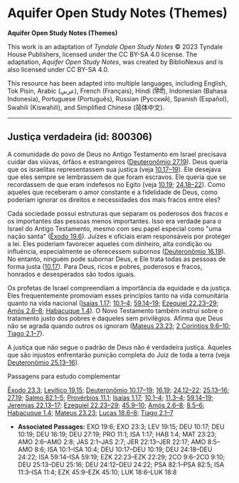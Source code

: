 # Aquifer Open Study Notes (Themes)

**Aquifer Open Study Notes (Themes)**

This work is an adaptation of *Tyndale Open Study Notes* © 2023 Tyndale House Publishers, licensed under the CC BY\-SA 4\.0 license. The adaptation, *Aquifer Open Study Notes*, was created by BiblioNexus and is also licensed under CC BY\-SA 4\.0\.

This resource has been adapted into multiple languages, including English, Tok Pisin, Arabic (عربي), French (Français), Hindi (हिंदी), Indonesian (Bahasa Indonesia), Portuguese (Português), Russian (Русский), Spanish (Español), Swahili (Kiswahili), and Simplified Chinese (简体中文).



--------------------------------

## Justiça verdadeira (id: 800306)

A comunidade do povo de Deus no Antigo Testamento em Israel precisava cuidar das viúvas, órfãos e estrangeiros ([Deuteronômio 27\.19](https://ref.ly/Deut27:19)). Deus queria que os israelitas representassem sua justiça (veja [10\.17–19](https://ref.ly/Deut10:17-Deut10:19)). Ele desejava que eles sempre se lembrassem de que foram escravos. Ele queria que se recordassem de que eram indefesos no Egito (veja [10\.19](https://ref.ly/Deut10:19); [24\.18–22](https://ref.ly/Deut24:18-Deut24:22)). Como aqueles que receberam o amor constante e a fidelidade de Deus, como poderiam ignorar os direitos e necessidades dos mais fracos entre eles?

Cada sociedade possui estruturas que separam os poderosos dos fracos e os importantes das pessoas menos importantes. Isso era verdade para o Israel do Antigo Testamento, mesmo com seu papel especial como "uma nação santa" ([Êxodo 19\.6](https://ref.ly/Exod19:6)). Juízes e oficiais eram responsáveis por proteger a lei. Eles poderiam favorecer aqueles com dinheiro, alta condição ou influência, especialmente se oferecessem subornos ([Deuteronômio 16\.19](https://ref.ly/Deut16:19)). No entanto, ninguém pode subornar Deus, e Ele trata todas as pessoas de forma justa ([10\.17](https://ref.ly/Deut10:17)). Para Deus, ricos e pobres, poderosos e fracos, honrados e desesperados são todos iguais.

Os profetas de Israel compreendiam a importância da equidade e da justiça. Eles frequentemente promoviam esses princípios tanto na vida comunitária quanto na vida nacional ([Isaías 1\.17](https://ref.ly/Isa1:17); [10\.1–4](https://ref.ly/Isa10:1-Isa10:4); [59\.14–19](https://ref.ly/Isa59:14-Isa59:19); [Ezequiel 22\.23–29](https://ref.ly/Ezek22:23-Ezek22:29); [Amós 2\.6–8](https://ref.ly/Amos2:6-Amos2:8); [Habacuque 1\.4](https://ref.ly/Hab1:4)). O Novo Testamento também instrui sobre o tratamento justo dos pobres e daqueles sem privilégios. Afirma que Deus não se agrada quando outros os ignoram ([Mateus 23\.23](https://ref.ly/Matt23:23); [2 Coríntios 9\.6–10](https://ref.ly/2Cor9:6-2Cor9:10); [Tiago 2\.1–7](https://ref.ly/Jas2:1-Jas2:7)).

A justiça que não segue o padrão de Deus não é verdadeira justiça. Aqueles que são injustos enfrentarão punição completa do Juiz de toda a terra (veja [Deuteronômio 25\.13–16](https://ref.ly/Deut25:13-Deut25:16)).

Passagens para estudo complementar

[Êxodo 23\.3](https://ref.ly/Exod23:3); [Levítico 19\.15](https://ref.ly/Lev19:15); [Deuteronômio 10\.17–19](https://ref.ly/Deut10:17-Deut10:19); [16\.19](https://ref.ly/Deut16:19); [24\.12–22](https://ref.ly/Deut24:12-Deut24:22); [25\.13–16](https://ref.ly/Deut25:13-Deut25:16); [27\.19](https://ref.ly/Deut27:19); [Salmo 82\.1–5](https://ref.ly/Ps82:1-Ps82:5); [Provérbios 11\.1](https://ref.ly/Prov11:1); [Isaías 1\.17](https://ref.ly/Isa1:17); [10\.1–4](https://ref.ly/Isa10:1-Isa10:4); [11\.3–4](https://ref.ly/Isa11:3-Isa11:4); [59\.14–19](https://ref.ly/Isa59:14-Isa59:19); [Jeremias 22\.13–17](https://ref.ly/Jer22:13-Jer22:17); [Ezequiel 22\.23–29](https://ref.ly/Ezek22:23-Ezek22:29); [45\.9–10](https://ref.ly/Ezek45:9-Ezek45:10); [Amós 2\.6–8](https://ref.ly/Amos2:6-Amos2:8); [8\.5–6](https://ref.ly/Amos8:5-Amos8:6); [Habacuque 1\.4](https://ref.ly/Hab1:4); [Mateus 23\.23](https://ref.ly/Matt23:23); [Lucas 18\.6–8](https://ref.ly/Luke18:6-Luke18:8); [Tiago 2\.1–7](https://ref.ly/Jas2:1-Jas2:7)

* **Associated Passages:** EXO 19:6; EXO 23:3; LEV 19:15; DEU 10:17; DEU 10:19; DEU 16:19; DEU 27:19; PRO 11:1; ISA 1:17; HAB 1:4; MAT 23:23; AMO 2:6–AMO 2:8; JAS 2:1–JAS 2:7; JER 22:13–JER 22:17; AMO 8:5–AMO 8:6; ISA 10:1–ISA 10:4; DEU 10:17–DEU 10:19; DEU 24:18–DEU 24:22; ISA 59:14–ISA 59:19; EZK 22:23–EZK 22:29; 2CO 9:6–2CO 9:10; DEU 25:13–DEU 25:16; DEU 24:12–DEU 24:22; PSA 82:1–PSA 82:5; ISA 11:3–ISA 11:4; EZK 45:9–EZK 45:10; LUK 18:6–LUK 18:8

